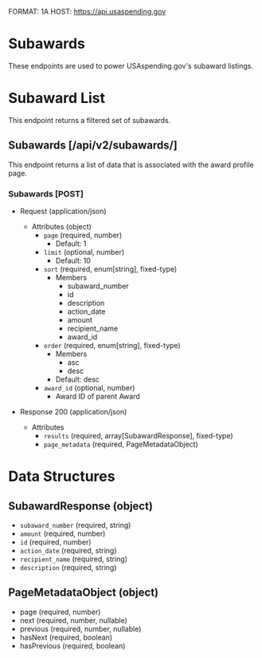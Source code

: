 FORMAT: 1A
HOST: https://api.usaspending.gov

# Subawards

These endpoints are used to power USAspending.gov's subaward listings.

# Subaward List

This endpoint returns a filtered set of subawards.

## Subawards [/api/v2/subawards/]

This endpoint returns a list of data that is associated with the award profile page.

### Subawards [POST]

+ Request (application/json)
    + Attributes (object)
        + `page` (required, number)
            + Default: 1
        + `limit` (optional, number)
            + Default: 10
        + `sort` (required, enum[string], fixed-type)
            + Members
                + subaward_number
                + id
                + description
                + action_date
                + amount
                + recipient_name
                + award_id
        + `order` (required, enum[string], fixed-type)
            + Members
                + asc
                + desc 
            + Default: desc
        + `award_id` (optional, number)
            + Award ID of parent Award
            
+ Response 200 (application/json)
    + Attributes
        + `results` (required, array[SubawardResponse], fixed-type)
        + `page_metadata` (required, PageMetadataObject)

# Data Structures

## SubawardResponse (object)
+ `subaward_number` (required, string)
+ `amount` (required, number)
+ `id` (required, number)
+ `action_date` (required, string)
+ `recipient_name` (required, string)
+ `description` (required, string)

## PageMetadataObject (object)
+ page (required, number)
+ next (required, number, nullable)
+ previous (required, number, nullable)
+ hasNext (required, boolean)
+ hasPrevious (required, boolean)


